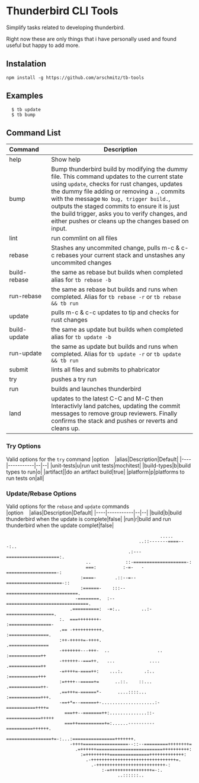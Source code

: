 
# Thunderbird CLI Tools
Simplify tasks related to developing thunderbird.

Right now these are only things that i have personally used and found useful but happy to add more. 

## Instalation
`npm install -g https://github.com/arschmitz/tb-tools`

## Examples
```
  $ tb update
  $ tb bump
```

## Command List

|Command&nbsp;&nbsp;&nbsp;&nbsp;|Description|
|----|-----------|
|help| Show help |
|bump|Bump thunderbird build by modifying the dummy file. This command updates to the current state using `update`, checks for rust changes, updates the dummy file adding or removing a `.`, commits with the message `No bug, trigger build.`, outputs the staged commits to ensure it is just the build trigger, asks you to verify changes, and either pushes or cleans up the changes based on input.|
|lint|run commlint on all files|
|rebase|Stashes any uncommited change, pulls m-c & c-c rebases your current stack and unstashes any uncommited changes|
|build-rebase|the same as rebase but builds when completed alias for `tb rebase -b`|
|run-rebase|the same as rebase but builds and runs when completed. Alias for `tb rebase -r` or `tb rebase && tb run`|
|update|pulls m-c & c-c updates to tip and checks for rust changes|
|build-update|the same as update but builds when completed alias for `tb update -b`|
|run-update|the same as update but builds and runs when completed. Alias for `tb update -r` or `tb update && tb run`|
|submit|lints all files and submits to phabricator|
|try|pushes a try run|
|run|builds and launches thunderbird|
|land|updates to the latest C-C and M-C then Interactivly land patches, updating the commit messages to remove group reviewers. Finally confirms the stack and pushes or reverts and cleans up.|

### Try Options
Valid options for the `try` command
|option&nbsp;&nbsp;&nbsp;&nbsp;|alias|Description|Default|
|----|-----------|--|--|
|unit-tests|u|run unit tests|mochitest|
|build-types|b|build types to run|o|
|artifact||do an artifact build|true|
|platform|p|platforms to run tests on|all|

### Update/Rebase Options
Valid options for the `rebase` and `update` commands
|option&nbsp;&nbsp;&nbsp;&nbsp;|alias|Description|Default|
|----|-----------|--|--|
|build|b|build thunderbird when the update is complete|false|
|run|r|build and run thunderbird when the update complet|false|
  ```
                                                            .....
                                                    ..::-------====---:..
                                                .:---====================:.
                                ..             ::-====================-:
                                ===:          :-=-   -===================-:
                              :====-       .::--=--=====================-::
                              :======-    :::--===========================.
                            -========.  :--===============================.
                          .==========:  -=:..        ..:-==================.
                      :.  ===++++++++-                    :================-
                      .== -+++++++++++.                      :===============.
                      :++-+++++=-++++.                        .===============
                      -+++++++---+++-  ..                  ..  :============++
                      -++++++--===++.   ...             ....   .============++
                      -=++++=-====++:    ...:.        .:..     :===========+++
                      :=++++--=====+=      ..::.    ::...     .============++-
                      .==+++=-======*-      ....::::...      :============+++.
                      -==+*=--======+-....................:-===========++++=
                        ===++--=======++:..............::-=============+++++
                        ===++==========+=:......----------==========++++++.
                          =================+=-:...:================+++++++.
                          -++++=================--::--=========++++++++=
                            .=++++++=========================++++++++++:
                              :=+++++++++===============+++++++++++++:
                                .-++++++++++++++++++++++++++++++++=.
                                  .-++++++++++++++++++++++++++-:
                                      :-=++++++++++++++++=-:.
                                            ..::::::..
```
